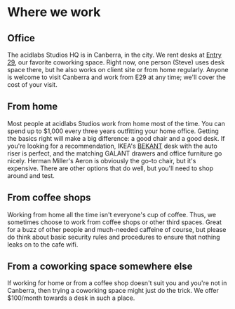 # Where we work

## Office

The acidlabs Studios HQ is in Canberra, in the city. We rent desks at [Entry 29](http://entry29.org.au/), our favorite coworking space. Right now, one person (Steve) uses desk space there, but he also works on client site or from home regularly. Anyone is welcome to visit Canberra and work from E29 at any time; we'll cover the cost of your visit.

## From home

Most people at acidlabs Studios work from home most of the time. You can spend up to $1,000 every three years outfitting your home office. Getting the basics right will make a big difference: a good chair and a good desk.
If you're looking for a recommendation, IKEA's [BEKANT](http://www.ikea.com/au/en/catalog/categories/departments/workspaces/18960/) desk with the auto riser is perfect, and the matching GALANT drawers and office furniture go nicely. Herman Miller's Aeron is obviously the go-to chair, but it's expensive. There are other options that do well, but you'll need to shop around and test.

## From coffee shops

Working from home all the time isn't everyone's cup of coffee. Thus, we sometimes choose to work from coffee shops or other third spaces. Great for a buzz of other people and much-needed caffeine of course, but please do think about basic security rules and procedures to ensure that nothing leaks on to the cafe wifi.

## From a coworking space somewhere else

If working for home or from a coffee shop doesn't suit you and you're not in Canberra, then trying a coworking space might just do the trick. We offer $100/month towards a desk in such a place.
